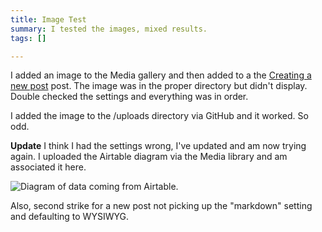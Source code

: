 ```yaml
---
title: Image Test
summary: I tested the images, mixed results.
tags: []

---
```

I added an image to the Media gallery and then added to a the [Creating a new post](/creating-a-new-post/) post. The image was in the proper directory but didn't display. Double checked the settings and everything was in order.

I added the image to the /uploads directory via GitHub and it worked. So odd.

**Update** I think I had the settings wrong, I've updated and am now trying again. I uploaded the Airtable diagram via the Media library and am associated it here.

![Diagram of data coming from Airtable.](/uploads/diagram-airtable.png)

Also, second strike for a new post not picking up the "markdown" setting and defaulting to WYSIWYG.